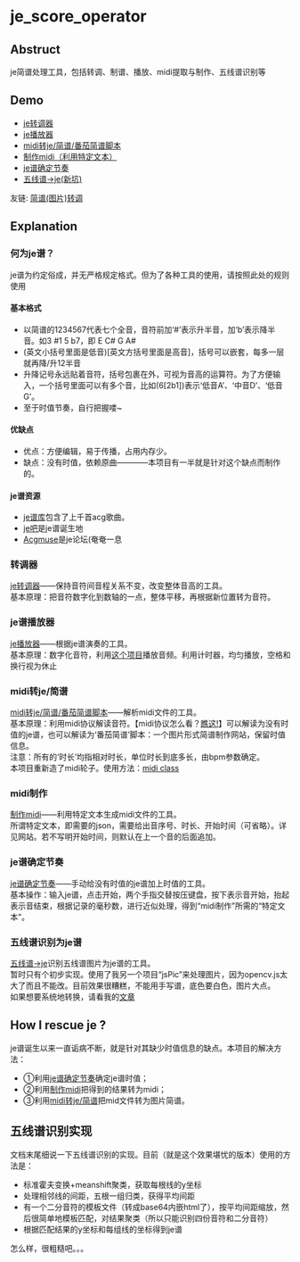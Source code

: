 # je_score_operator

## Abstruct

je简谱处理工具，包括转调、制谱、播放、midi提取与制作、五线谱识别等

## Demo

- [je转调器](https://madderscientist.github.io/je_score_operator/zdq.html)
- [je播放器](https://madderscientist.github.io/je_score_operator/playje.html)
- [midi转je/简谱/番茄简谱脚本](https://madderscientist.github.io/je_score_operator/miditostr.html)
- [制作midi（利用特定文本）](https://madderscientist.github.io/je_score_operator/midi.html)
- [je谱确定节奏](https://madderscientist.github.io/je_score_operator/beat.html)
- [五线谱->je(新坑)](https://madderscientist.github.io/je_score_operator/note.html)

友链: [简谱(图片)转调](https://madderscientist.github.io/JianPuTrans/)

## Explanation

### 何为je谱？

je谱为约定俗成，并无严格规定格式。但为了各种工具的使用，请按照此处的规则使用

#### 基本格式

- 以简谱的1234567代表七个全音，音符前加‘#’表示升半音，加‘b’表示降半音。如3 #1 5 b7，即 E C# G A#
- (英文小括号里面是低音)[英文方括号里面是高音]，括号可以嵌套，每多一层就再降/升12半音
- 升降记号永远贴着音符，括号包裹在外，可视为音高的运算符。为了方便输入，一个括号里面可以有多个音，比如(6[2b1])表示‘低音A’、‘中音D’、‘低音G’。
- 至于时值节奏，自行把握喽~

#### 优缺点

- 优点：方便编辑，易于传播，占用内存少。
- 缺点：没有时值，依赖原曲————本项目有一半就是针对这个缺点而制作的。

#### je谱资源

- [je谱库](https://github.com/zytx121/je/issues)包含了上千首acg歌曲。
- [je吧](https://tieba.baidu.com/f?kw=justice_eternal&fr=index)是je谱诞生地
- [Acgmuse](https://www.acgmuse.com)是je论坛(奄奄一息

### 转调器

[je转调器](https://madderscientist.github.io/je_score_operator/zdq.html)——保持音符间音程关系不变，改变整体音高的工具。<br>
基本原理：把音符数字化到数轴的一点，整体平移，再根据新位置转为音符。

### je谱播放器

[je播放器](https://madderscientist.github.io/je_score_operator/playje.html)——根据je谱演奏的工具。<br>
基本原理：数字化音符，利用[这个项目](https://github.com/surikov/webaudiofont)播放音频。利用计时器，均匀播放，空格和换行视为休止

### midi转je/简谱

[midi转je/简谱/番茄简谱脚本](https://madderscientist.github.io/je_score_operator/miditostr.html)——解析midi文件的工具。<br>
基本原理：利用midi协议解读音符。【midi协议怎么看？[瞧这!](https://zhuanlan.zhihu.com/p/464166848)】可以解读为没有时值的je谱，也可以解读为‘番茄简谱’脚本：一个图片形式简谱制作网站，保留时值信息。<br>
注意：所有的‘时长’均指相对时长，单位时长到底多长，由bpm参数确定。<br>
本项目重新造了midi轮子。使用方法：[midi class](./midi%20class.md)

### midi制作

[制作midi](https://madderscientist.github.io/je_score_operator/midi.html)——利用特定文本生成midi文件的工具。<br>
所谓特定文本，即需要的json，需要给出音序号、时长、开始时间（可省略）。详见网站。若不写明开始时间，则默认在上一个音的后面追加。

### je谱确定节奏

[je谱确定节奏](https://madderscientist.github.io/je_score_operator/beat.html)——手动给没有时值的je谱加上时值的工具。<br>
基本操作：输入je谱，点击开始，两个手指交替按压键盘，按下表示音开始，抬起表示音结束，根据记录的毫秒数，进行近似处理，得到“midi制作”所需的“特定文本”。


### 五线谱识别为je谱

[五线谱->je](https://madderscientist.github.io/je_score_operator/note.html)识别五线谱图片为je谱的工具。<br>
暂时只有个初步实现。使用了我另一个项目“jsPic”来处理图片，因为opencv.js太大了而且不能改。目前效果很糟糕，不能用手写谱，底色要白色，图片大点。<br>
如果想要系统地转换，请看我的[文章](https://zhuanlan.zhihu.com/p/603150696)


## How I rescue je ?

je谱诞生以来一直诟病不断，就是针对其缺少时值信息的缺点。本项目的解决方法：
- ①利用[je谱确定节奏](https://madderscientist.github.io/je_score_operator/beat.html)确定je谱时值；
- ②利用[制作midi](https://madderscientist.github.io/je_score_operator/midi.html)把得到的结果转为midi；
- ③利用[midi转je/简谱](https://madderscientist.github.io/je_score_operator/miditostr)把mid文件转为图片简谱。


## 五线谱识别实现

文档末尾细说一下五线谱识别的实现。目前（就是这个效果堪忧的版本）使用的方法是：

- 标准霍夫变换+meanshift聚类，获取每根线的y坐标
- 处理相邻线的间距，五根一组归类，获得平均间距
- 有一个二分音符的模板文件（转成base64内嵌html了），按平均间距缩放，然后很简单地模板匹配，对结果聚类（所以只能识别四份音符和二分音符）
- 根据匹配结果的y坐标和每组线的坐标得到je谱

怎么样，很粗糙吧。。。
